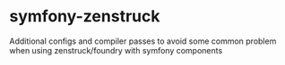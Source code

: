# symfony-zenstruck
Additional configs and compiler passes to avoid some common problem when using zenstruck/foundry with symfony components
